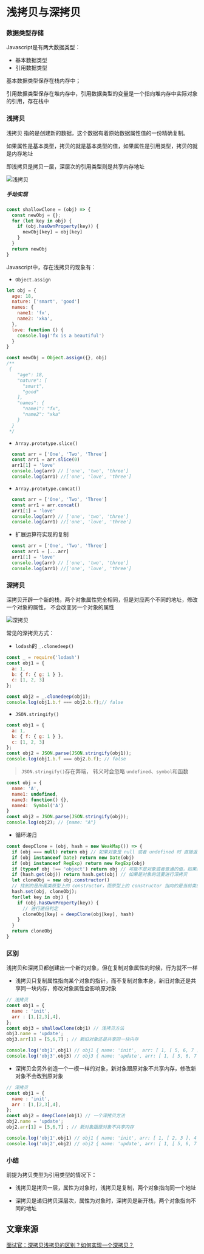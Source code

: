 # 浅拷贝与深拷贝

### 数据类型存储

Javascript是有两大数据类型：

- 基本数据类型
- 引用数据类型

基本数据类型保存在栈内存中；

引用数据类型保存在堆内存中，引用数据类型的变量是一个指向堆内存中实际对象的引用，存在栈中

### 浅拷贝

浅拷贝 指的是创建新的数据，这个数据有着原始数据属性值的一份精确复制。

如果属性是基本类型，拷贝的就是基本类型的值，如果属性是引用类型，拷贝的就是内存地址

即浅拷贝是拷贝一层，深层次的引用类型则是共享内存地址

![浅拷贝](/svg/浅拷贝.svg)

##### 手动实现

```javascript
const shallowClone = (obj) => {
  const newObj = {};
  for (let key in obj) {
    if (obj.hasOwnProperty(key)) {
      newObj[key] = obj[key]
    }
  }
  return newObj
}
```

Javascript中，存在浅拷贝的现象有：

- `Object.assign`

```javascript
let obj = {
  age: 18,
  nature: ['smart', 'good']
  names: {
    name1: 'fx',
    name2: 'xka',
  },
  love: function () {
    console.log('fx is a beautiful')
  }
}

const newObj = Object.assign({}, obj)
/**
 {
    "age": 18,
    "nature": [
      "smart",
      "good"
    ],
    "names": {
      "name1": "fx",
      "name2": "xka"
    }
  }
 */
```

- `Array.prototype.slice()`
  
```javascript
  const arr = ['One', 'Two', 'Three']
  const arr1 = arr.slice(0)
  arr1[1] = 'love'
  console.log(arr) // ['one', 'two', 'three']
  console.log(arr1) //['one', 'love', 'three']
```

- `Array.prototype.concat()`

```javascript
  const arr = ['One', 'Two', 'Three']
  const arr1 = arr.concat()
  arr1[1] = 'love'
  console.log(arr) // ['one', 'two', 'three']
  console.log(arr1) //['one', 'love', 'three']
```

- 扩展运算符实现的复制

```javascript
  const arr = ['One', 'Two', 'Three']
  const arr1 = [...arr]
  arr1[1] = 'love'
  console.log(arr) // ['one', 'two', 'three']
  console.log(arr1) //['one', 'love', 'three']
```

### 深拷贝

深拷贝开辟一个新的栈，两个对象属性完全相同，但是对应两个不同的地址，修改一个对象的属性， 不会改变另一个对象的属性

![深拷贝](/svg/深拷贝.svg)

常见的深拷贝方式：

- `lodash`的 `_.clonedeep()`

```javascript
const _ = require('lodash')
const obj1 = {
  a: 1,
  b: { f: { g: 1 } },
  c: [1, 2, 3]
};

const obj2 = _.clonedeep(obj1);
console.log(obj1.b.f === obj2.b.f);// false
```

- `JSON.stringify()`

```javascript
const obj1 = {
  a: 1,
  b: { f: { g: 1 } },
  c: [1, 2, 3]
};
const obj2 = JSON.parse(JSON.stringify(obj1));
console.log(obj1.b.f === obj2.b.f); // false
```

> `JSON.stringify()`存在弊端， 转义时会忽略 `undefined`、`symbol`和函数

```javascript
const obj = {
  name: 'A',
  name1: undefined,
  name3: function() {},
  name4:  Symbol('A')
}
const obj2 = JSON.parse(JSON.stringify(obj));
console.log(obj2); // {name: "A"}
```

- 循环递归

```javascript
const deepClone = (obj, hash = new WeakMap()) => {
  if (obj === null) return obj // 如果对象是 null 或者 undefined 时 直接返回，不进行操作
  if (obj instanceof Date) return new Date(obj)
  if (obj instanceof RegExp) return new RegExp(obj)
  if (typeof obj !== 'object') return obj // 可能不是对象或者普通的值，如果是函数则不需要深拷贝
  if (hash.get(obj)) return hash.get(obj) // 如果是对象的话要进行深拷贝
  let cloneObj = new obj.constructor()
  // 找到的是所属类原型上的 constructor，而原型上的 constructor 指向的是当前类的本身
  hash.set(obj, cloneObj);
  for(let key in obj) {
    if (obj.hasOwnProperty(key)) {
      // 进行递归判定
      cloneObj[key] = deepClone(obj[key], hash)
    }
  }
  return cloneObj
}
```

### 区别

浅拷贝和深拷贝都创建出一个新的对象，但在复制对象属性的时候，行为就不一样

- 浅拷贝只复制属性指向某个对象的指针，而不复制对象本身，新旧对象还是共享同一块内存，修改对象属性会影响原对象

```javascript
// 浅拷贝
const obj1 = {
  name : 'init',
  arr : [1,[2,3],4],
};
const obj3 = shallowClone(obj1) // 浅拷贝方法
obj3.name = 'update';
obj3.arr[1] = [5,6,7] ; // 新旧对象还是共享同一块内存

console.log('obj1',obj1) // obj1 { name: 'init',  arr: [ 1, [ 5, 6, 7 ], 4 ] }
console.log('obj3',obj3) // obj3 { name: 'update', arr: [ 1, [ 5, 6, 7 ], 4 ] }
```

- 深拷贝会另外创造一个一模一样的对象，新对象跟原对象不共享内存，修改新对象不会改到原对象

```javascript
// 深拷贝
const obj1 = {
  name : 'init',
  arr : [1,[2,3],4],
};
const obj2 = deepClone(obj1) // 一个深拷贝方法
obj2.name = 'update';
obj2.arr[1] = [5,6,7] ; // 新对象跟原对象不共享内存

console.log('obj1',obj1) // obj1 { name: 'init', arr: [ 1, [ 2, 3 ], 4 ] }
console.log('obj2',obj2) // obj2 { name: 'update', arr: [ 1, [ 5, 6, 7 ], 4 ] }
```

### 小结

前提为拷贝类型为引用类型的情况下：

- 浅拷贝是拷贝一层，属性为对象时，浅拷贝是复制，两个对象指向同一个地址

- 深拷贝是递归拷贝深层次，属性为对象时，深拷贝是新开栈，两个对象指向不同的地址

## 文章来源

[面试官：深拷贝浅拷贝的区别？如何实现一个深拷贝？](https://vue3js.cn/interview/JavaScript/copy.html#%E5%9B%9B%E3%80%81%E5%8C%BA%E5%88%AB)
